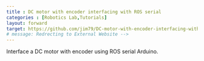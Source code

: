 ```yaml
---
title : DC motor with encoder interfacing with ROS serial
categories : [Robotics Lab,Tutorials]
layout: forward
target: https://github.com/jim79/DC-motor-with-encoder-interfacing-with-ROS-serial
# message: Redrecting to External Website -->
---
```

Interface a DC motor with encoder using ROS serial Arduino.
